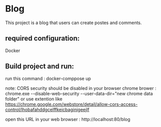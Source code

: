 # Blog

This project is a blog that users can create postes and comments.

## required configuration:

Docker

## Build project and run:

run this command :
docker-comppose up

note: CORS security should be disabled in your browser 
chrome brower : chrome.exe --disable-web-security --user-data-dir="new chrome data folder"
or use extention like https://chrome.google.com/webstore/detail/allow-cors-access-control/lhobafahddgcelffkeicbaginigeejlf

open this URL in your web browser : http://localhost:80/blog
